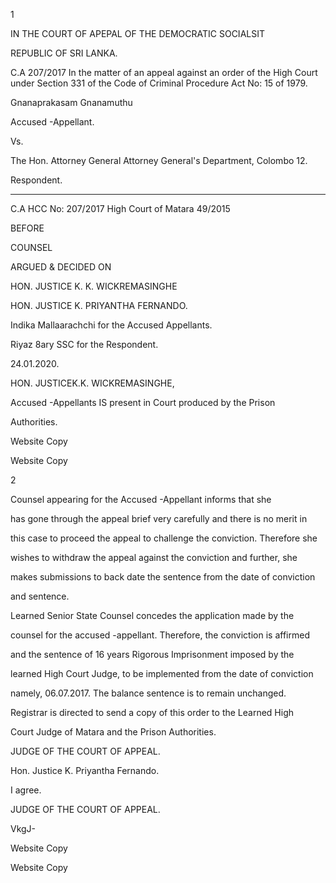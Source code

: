 1

IN THE COURT OF APEPAL OF THE DEMOCRATIC SOCIALSIT

REPUBLIC OF SRI LANKA.

C.A 207/2017 In the matter of an appeal against an order of the High Court under Section 331 of the Code of Criminal Procedure Act No: 15 of 1979.

Gnanaprakasam Gnanamuthu

Accused -Appellant.

Vs.

The Hon. Attorney General Attorney General's Department, Colombo 12.

Respondent.

***

C.A HCC No: 207/2017 High Court of Matara 49/2015

BEFORE

COUNSEL

ARGUED & DECIDED ON

HON. JUSTICE K. K. WICKREMASINGHE

HON. JUSTICE K. PRIYANTHA FERNANDO.

Indika Mallaarachchi for the Accused Appellants.

Riyaz 8ary SSC for the Respondent.

24.01.2020.

HON. JUSTICEK.K. WICKREMASINGHE,

Accused -Appellants IS present in Court produced by the Prison

Authorities.

Website Copy

Website Copy

2

Counsel appearing for the Accused -Appellant informs that she

has gone through the appeal brief very carefully and there is no merit in

this case to proceed the appeal to challenge the conviction. Therefore she

wishes to withdraw the appeal against the conviction and further, she

makes submissions to back date the sentence from the date of conviction

and sentence.

Learned Senior State Counsel concedes the application made by the

counsel for the accused -appellant. Therefore, the conviction is affirmed

and the sentence of 16 years Rigorous Imprisonment imposed by the

learned High Court Judge, to be implemented from the date of conviction

namely, 06.07.2017. The balance sentence is to remain unchanged.

Registrar is directed to send a copy of this order to the Learned High

Court Judge of Matara and the Prison Authorities.

JUDGE OF THE COURT OF APPEAL.

Hon. Justice K. Priyantha Fernando.

I agree.

JUDGE OF THE COURT OF APPEAL.

VkgJ-

Website Copy

Website Copy